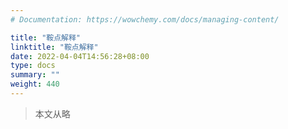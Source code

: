 ```yaml
---
# Documentation: https://wowchemy.com/docs/managing-content/

title: "鞍点解释"
linktitle: "鞍点解释"
date: 2022-04-04T14:56:28+08:00
type: docs
summary: ""
weight: 440
---
```


<!--more-->

> 本文从略